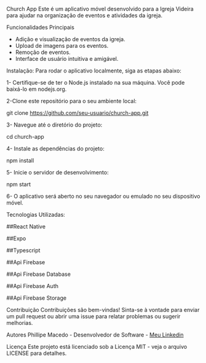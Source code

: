 Church App
Este é um aplicativo móvel desenvolvido para a Igreja Videira para ajudar na organização de eventos e atividades da igreja.

Funcionalidades Principais
- Adição e visualização de eventos da igreja.
- Upload de imagens para os eventos.
- Remoção de eventos.
- Interface de usuário intuitiva e amigável.

Instalação:
Para rodar o aplicativo localmente, siga as etapas abaixo:

1- Certifique-se de ter o Node.js instalado na sua máquina. Você pode baixá-lo em nodejs.org.

2-Clone este repositório para o seu ambiente local:

git clone https://github.com/seu-usuario/church-app.git

3- Navegue até o diretório do projeto:

cd church-app

4- Instale as dependências do projeto:

npm install

5- Inicie o servidor de desenvolvimento:

npm start

6- O aplicativo será aberto no seu navegador ou emulado no seu dispositivo móvel.

Tecnologias Utilizadas:

##React Native

##Expo

##Typescript

##Api Firebase

##Api Firebase Database

##Api Firebase Auth

##Api Firebase Storage

Contribuição
Contribuições são bem-vindas! Sinta-se à vontade para enviar um pull request ou abrir uma issue para relatar problemas ou sugerir melhorias.

Autores
Phillipe Macedo - Desenvolvedor de Software - [Meu Linkedin](https://www.linkedin.com/in/phillipe-macedo-234524239/)

Licença
Este projeto está licenciado sob a Licença MIT - veja o arquivo LICENSE para detalhes.
